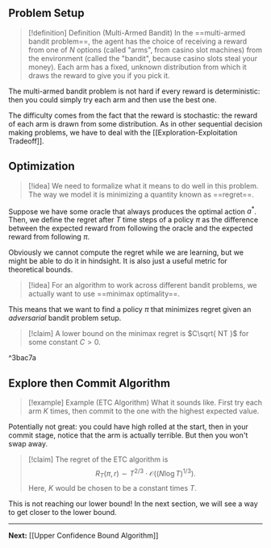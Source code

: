 ## Problem Setup

> [!definition] Definition (Multi-Armed Bandit)
> In the ==multi-armed bandit problem==, the agent has the choice of receiving a reward from one of $N$ options (called "arms", from casino slot machines) from the environment (called the "bandit", because casino slots steal your money). Each arm has a fixed, unknown distribution from which it draws the reward to give you if you pick it.

The multi-armed bandit problem is not hard if every reward is deterministic: then you could simply try each arm and then use the best one.

The difficulty comes from the fact that the reward is stochastic: the reward of each arm is drawn from some distribution. As in other sequential decision making problems, we have to deal with the [[Exploration-Exploitation Tradeoff]].

## Optimization

> [!idea]
> We need to formalize what it means to do well in this problem. The way we model it is minimizing a quantity known as ==regret==.

Suppose we have some oracle that always produces the optimal action $a^{*}$. Then, we define the regret after $T$ time steps of a policy $\pi$ as the difference between the expected reward from following the oracle and the expected reward from following $\pi$.

Obviously we cannot compute the regret while we are learning, but we might be able to do it in hindsight. It is also just a useful metric for theoretical bounds.

> [!idea]
> For an algorithm to work across different bandit problems, we actually want to use ==minimax optimality==.

This means that we want to find a policy $\pi$ that minimizes regret given an *adversarial* bandit problem setup.

> [!claim]
> A lower bound on the minimax regret is $C\sqrt{ NT }$ for some constant $C>0$.

^3bac7a

## Explore then Commit Algorithm

> [!example] Example (ETC Algorithm)
> What it sounds like. First try each arm $K$ times, then commit to the one with the highest expected value.

Potentially not great: you could have high rolled at the start, then in your commit stage, notice that the arm is actually terrible. But then you won't swap away.

> [!claim]
> The regret of the ETC algorithm is
> $$
> R_{T}(\pi,r)\sim T^{2/3}\cdot\mathcal{O}((N\log T)^{1/3}).
> $$
> Here, $K$ would be chosen to be a constant times $T$.

This is not reaching our lower bound! In the next section, we will see a way to get closer to the lower bound.

---

**Next:** [[Upper Confidence Bound Algorithm]]